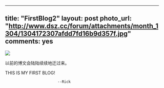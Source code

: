 
---
title: "FirstBlog2"
layout: post
photo_url: "http://www.dsz.cc/forum/attachments/month_1304/1304172307afdd7fd16b9d357f.jpg"
comments: yes
---

![](http://www.dsz.cc/forum/attachments/month_1304/1304172307afdd7fd16b9d357f.jpg)

以前的博文会陆陆续续地迁过来。

THIS IS MY FIRST BLOG!

							--Rick

